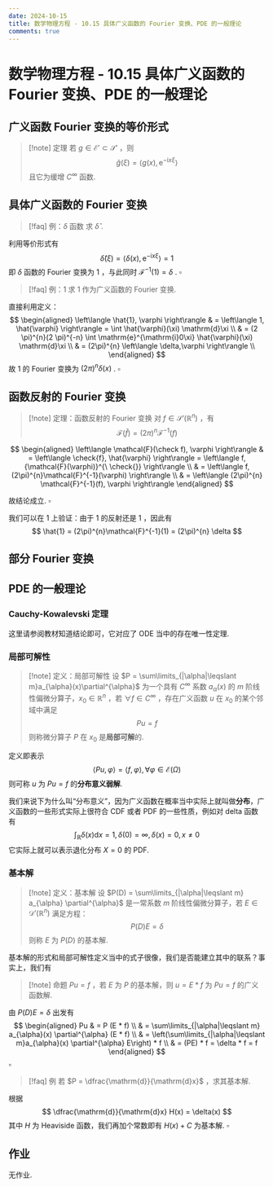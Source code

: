 ```yaml
---
date: 2024-10-15
title: 数学物理方程 - 10.15 具体广义函数的 Fourier 变换、PDE 的一般理论
comments: true
---
```


# 数学物理方程 - 10.15 具体广义函数的 Fourier 变换、PDE 的一般理论

## 广义函数 Fourier 变换的等价形式

>[!note] 定理
>若 $g\in \mathscr{E}' \subset \mathscr{S}'$ ，则
>$$ \hat{g}(\xi) = \left\langle g(x), \mathrm{e}^{-\mathrm{i}x \xi} \right\rangle $$
>且它为缓增 $C^{\infty}$ 函数.



## 具体广义函数的 Fourier 变换

>[!faq] 例：$\delta$ 函数
>求 $\hat{\delta}$ .

利用等价形式有
$$
\hat{\delta}(\xi) = \left\langle \delta(x) , \mathrm{e}^{-\mathrm{i} x \xi} \right\rangle = 1
$$
即 $\delta$ 函数的 Fourier 变换为 $1$ ，与此同时 $\mathcal{F}^{-1}(1) = \delta$ . $\square$

>[!faq] 例：$1$
>求 $1$ 作为广义函数的 Fourier 变换.

直接利用定义：
$$
\begin{aligned}
\left\langle \hat{1}, \varphi \right\rangle & = \left\langle 1, \hat{\varphi} \right\rangle = \int \hat{\varphi}(\xi) \mathrm{d}\xi \\
& = (2 \pi)^{n}(2 \pi)^{-n} \int \mathrm{e}^{\mathrm{i}0\xi} \hat{\varphi}(\xi) \mathrm{d}\xi \\
& = (2\pi)^{n} \left\langle \delta,\varphi \right\rangle \\
\end{aligned}
$$
故 $1$ 的 Fourier 变换为 $(2\pi)^{n}\delta(x)$ . $\square$

## 函数反射的 Fourier 变换

>[!note] 定理：函数反射的 Fourier 变换
>对 $f\in \mathscr{S}'(\mathbb{R}^{n})$ ，有
>$$ \mathcal{F}(\check{f}) = (2\pi)^{n} \mathcal{F}^{-1} (f) $$


$$
\begin{aligned}
\left\langle \mathcal{F}(\check f), \varphi \right\rangle & = \left\langle \check{f}, \hat{\varphi} \right\rangle = \left\langle f,{\mathcal{F}(\varphi)}^{\ \check{}} \right\rangle \\
& = \left\langle f, (2\pi)^{n}\mathcal{F}^{-1}(\varphi) \right\rangle \\
& = \left\langle (2\pi)^{n} \mathcal{F}^{-1}(f), \varphi \right\rangle
\end{aligned}
$$

故结论成立. $\square$

我们可以在 $1$ 上验证：由于 $1$ 的反射还是 $1$ ，因此有
$$
\hat{1} = (2\pi)^{n}\mathcal{F}^{-1}(1) = (2\pi)^{n} \delta
$$

## 部分 Fourier 变换


## PDE 的一般理论

### Cauchy-Kowalevski 定理

这里请参阅教材知道结论即可，它对应了 ODE 当中的存在唯一性定理.

### 局部可解性

>[!note] 定义：局部可解性
>设 $P = \sum\limits_{|\alpha|\leqslant m}a_{\alpha}(x)\partial^{\alpha}$ 为一个具有 $C^{\infty}$ 系数 $a_{\alpha}(x)$ 的 $m$ 阶线性偏微分算子，$x_{0}\in \mathbb{R}^{n}$ ，若 $\forall f\in C^{\infty}$ ，存在广义函数 $u$ 在 $x_{0}$ 的某个邻域中满足
>$$ Pu = f $$
>则称微分算子 $P$ 在 $x_{0}$ 是**局部可解**的.

定义即表示
$$
\left\langle Pu, \varphi \right\rangle = \left\langle f,\varphi \right\rangle , \forall \varphi\in \mathscr{E}(\Omega)
$$
则可称 $u$ 为 $Pu=f$ 的**分布意义弱解**.

我们来说下为什么叫“分布意义”，因为广义函数在概率当中实际上就叫做**分布**，广义函数的一些形式实际上很符合 CDF 或者 PDF 的一些性质，例如对 delta 函数有
$$
\int_\mathbb{R} \delta(x) \mathrm{d}x = 1, \delta(0) = \infty , \delta(x) = 0, x\neq 0
$$
它实际上就可以表示退化分布 $X = 0$ 的 PDF. 

### 基本解

>[!note] 定义：基本解
>设 $P(D) = \sum\limits_{|\alpha|\leqslant m} a_{\alpha} \partial^{\alpha}$ 是一常系数 $m$ 阶线性偏微分算子，若 $E\in \mathscr{D}'(\mathbb{R}^{n})$ 满足方程：
>$$ P(D) E = \delta $$
>则称 $E$ 为 $P(D)$ 的基本解.

基本解的形式和局部可解性定义当中的式子很像，我们是否能建立其中的联系？事实上，我们有

>[!note] 命题
>$Pu = f$ ，若 $E$ 为 $P$ 的基本解，则 $u = E * f$ 为 $Pu=f$ 的广义函数解.

由 $P(D)E =\delta$ 出发有
$$
\begin{aligned}
Pu & = P (E * f) \\
& = \sum\limits_{|\alpha|\leqslant m} a_{\alpha}(x) \partial^{\alpha} (E * f) \\
& = \left(\sum\limits_{|\alpha|\leqslant m}a_{\alpha}(x) \partial^{\alpha} E\right) * f \\
& = (PE) * f = \delta * f = f
\end{aligned}
$$
$\square$

>[!faq] 例
>若 $P = \dfrac{\mathrm{d}}{\mathrm{d}x}$ ，求其基本解.

根据
$$
\dfrac{\mathrm{d}}{\mathrm{d}x} H(x) = \delta(x)
$$
其中 $H$ 为 Heaviside 函数，我们再加个常数即有 $H(x)+C$ 为基本解. $\square$

## 作业

无作业.
